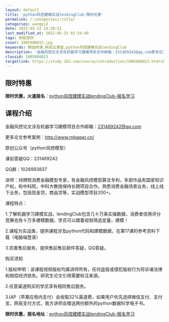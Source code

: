 ```yaml
---
layout: default
title: 'python风控建模实战lendingClub-限时优惠'
permalink: /:categories/:title/
categories: wangyi2
date: 2022-05-22 14:29:51
last_modified_at: 2022-05-23 02:34:49
tags: 网易提供
cover: 1005988013.jpg
keywords: 精选网课,网易云课堂,python风控建模实战lendingClub
description: '金融风控论文涉及机器学习建模项目合作邮箱：231469242@qq.com更多论文参考案例：http://www.mlp'
classid: 1005988013
targetlink: https://study.163.com/course/introduction/1005988013.htm?share=1&shareId=1025206652&utm_campaign=share&utm_medium=iphoneShare&utm_source=&utm_u=1025206652
---
```


## 限时特惠

**限时优惠，火速报名**：[python风控建模实战lendingClub-报名学习](https://study.163.com/course/introduction/1005988013.htm?share=1&shareId=1025206652&utm_campaign=share&utm_medium=iphoneShare&utm_source=&utm_u=1025206652)

## 课程介绍

金融风控论文涉及机器学习建模项目合作邮箱：231469242@qq.com

更多论文参考案例：http://www.mlpaper.cn/



原创公众号（python风控模型）

课前答疑QQ：231469242

QQ群：1026993837

讲师：持牌照消费金融模型专家，有金融风控模型算法专利，多部作品有国家知识产权，和中科院，中科大教授保持长期项目合作。熟悉消费金融场景业务，线上线下业务，包括现金贷，商品贷等，实战模型项目200+。



课程特点：

1.了解机器学习建模实战，lendingClub包含几十万条实操数据，消费者信用评分竞赛也有十万多建模数据。学员可以跟着视频筛选变量，建模！

2.课程为实战类，提供课程涉及python代码和建模数据，在第17课的参考资料下载（电脑端登录）

3.完善售后服务，提供售前售后邮件答疑，QQ答疑。



购买须知

1.版权申明：该课程视频版权均属讲师所有，任何盗版或侵犯版权行为将诉诸法律和赔偿经济损失。研究生论文引用需要标注来源。

2.任意渠道购买的学员享有相同售后服务。

3.IAP（苹果应用内支付）会收取32%渠道费，如果用户优先选择微信支付、支付宝，网易支付方式，我方讲师会赠送两份额外的python数据科学电子书。

**限时优惠，报名地址**：[python风控建模实战lendingClub-报名学习](https://study.163.com/course/introduction/1005988013.htm?share=1&shareId=1025206652&utm_campaign=share&utm_medium=iphoneShare&utm_source=&utm_u=1025206652)

